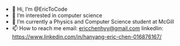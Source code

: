 - 👋 Hi, I’m @EricToCode
- 👀 I’m interested in computer science
- 🌱 I’m currently a Physics and Computer Science student at McGill
- 📫 How to reach me 
  email: ericchenhyy@gmail.com
  linkedlin: https://www.linkedin.com/in/hanyang-eric-chen-016876167/

<!---
EricToCode/EricToCode is a ✨ special ✨ repository because its `README.md` (this file) appears on your GitHub profile.
You can click the Preview link to take a look at your changes.
--->
